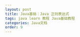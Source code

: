 ```yaml
---
layout: post
title: Java基础：Java 正则表达式
tags: java learn 教程 Java基础教程
categories: Java文档
order: 9
---
```

